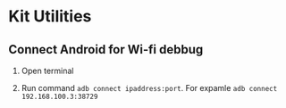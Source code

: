 
# Kit Utilities

## Connect Android for Wi-fi debbug

1. Open terminal

2. Run command `adb connect ipaddress:port`. For expamle `adb connect 192.168.100.3:38729`
